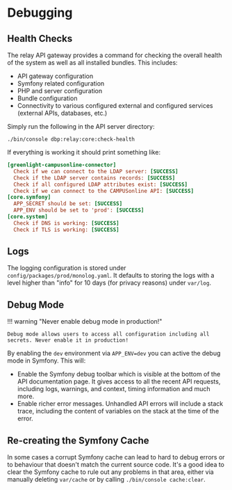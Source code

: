 # Debugging

## Health Checks

The relay API gateway provides a command for checking the overall health of the
system as well as all installed bundles. This includes:

* API gateway configuration
* Symfony related configuration
* PHP and server configuration
* Bundle configuration
* Connectivity to various configured external and configured services (external
  APIs, databases, etc.)

Simply run the following in the API server directory:

```
./bin/console dbp:relay:core:check-health
```

If everything is working it should print something like:

```ini
[greenlight-campusonline-connector]
  Check if we can connect to the LDAP server: [SUCCESS]
  Check if the LDAP server contains records: [SUCCESS]
  Check if all configured LDAP attributes exist: [SUCCESS]
  Check if we can connect to the CAMPUSonline API: [SUCCESS]
[core.symfony]
  APP_SECRET should be set: [SUCCESS]
  APP_ENV should be set to 'prod': [SUCCESS]
[core.system]
  Check if DNS is working: [SUCCESS]
  Check if TLS is working: [SUCCESS]
```

## Logs

The logging configuration is stored under `config/packages/prod/monolog.yaml`. It defaults to storing the logs with a level higher than "info" for 10 days (for privacy reasons) under `var/log`.

## Debug Mode

!!! warning "Never enable debug mode in production!"

    Debug mode allows users to access all configuration including all secrets. Never enable it in production!

By enabling the `dev` environment via `APP_ENV=dev` you can active the debug mode in Symfony.
This will:

* Enable the Symfony debug toolbar which is visible at the bottom of the API documentation page.
  It gives access to all the recent API requests, including logs, warnings, and context, timing information and much more.
* Enable richer error messages. Unhandled API errors will include a stack trace, including the content of variables on the stack at the time of the error.

## Re-creating the Symfony Cache

In some cases a corrupt Symfony cache can lead to hard to debug errors or to behaviour that doesn't match the current source code. It's a good idea to clear the Symfony cache to rule out any problems in that area, either via manually deleting `var/cache` or by calling `./bin/console cache:clear`.
